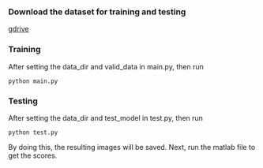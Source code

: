 ### Download the dataset for training and testing
[gdrive](https://drive.google.com/drive/folders/1oLxH3yXiKzlWrf38XZXq8HYY-YFNnYjo?usp=sharing)

### Training

After setting the data_dir and valid_data in main.py, then run

~~~
python main.py
~~~

### Testing
After setting the data_dir and test_model in test.py, then run
~~~
python test.py
~~~

By doing this, the resulting images will be saved.
Next, run the matlab file to get the scores.


